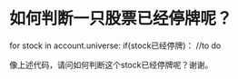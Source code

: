 # 如何判断一只股票已经停牌呢？

for stock in account.universe:
	if(stock已经停牌)：
    	//to do
        
像上述代码，请问如何判断这个stock已经停牌呢？谢谢。
